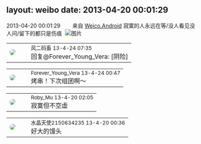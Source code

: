 layout: weibo
date: 2013-04-20 00:01:29
---
<meta name="referrer" content="no-referrer" />

2013-04-20 00:01:29  &nbsp;&nbsp;&nbsp;&nbsp;&nbsp;&nbsp; 来自 <a href="http://app.weibo.com/t/feed/l4RWD" rel="nofollow">Weico.Android</a>
寂寞的人永远在等/没人看见没人问/留下的都只是伤痕 ​​​
![图片](https://ww4.sinaimg.cn/large/6d2a6003jw1e3vda1q6g2j20u00gvq4h.jpg)

<table style="width: 100%;">
  <tr>
    <td style="width: 40px;"><img style="border-radius:50%" src="https://tva3.sinaimg.cn/crop.0.0.639.639.50/6d2a6003jw8f3idy69w2gj20hs0hrt9g.jpg?KID=imgbed,tva&Expires=1624465123&ssig=xFTecx4bHU"></td>
    <td colspan="2"><small>风二码畜 13-4-24 07:35</small><br/>回复@Forever_Young_Vera: [阴险]</td>
  </tr>
</table>

<table style="width: 100%;">
  <tr>
    <td style="width: 40px;"><img style="border-radius:50%" src="https://tva4.sinaimg.cn/crop.0.0.640.640.50/9469fd77jw8embwms4iaxj20hs0hsgmb.jpg?KID=imgbed,tva&Expires=1624465123&ssig=v3Lyo%2Bfpsv"></td>
    <td colspan="2"><small>Forever_Young_Vera 13-4-24 00:47</small><br/>烤串！下次组团啊〜</td>
  </tr>
</table>

<table style="width: 100%;">
  <tr>
    <td style="width: 40px;"><img style="border-radius:50%" src="https://tva2.sinaimg.cn/crop.0.0.180.180.50/81fd9f09jw1e8qgp5bmzyj2050050aa8.jpg?KID=imgbed,tva&Expires=1624465123&ssig=HfihgzC%2F%2B4"></td>
    <td colspan="2"><small>Roby_Mu 13-4-20 02:05</small><br/>寂寞但不空虛</td>
  </tr>
</table>

<table style="width: 100%;">
  <tr>
    <td style="width: 40px;"><img style="border-radius:50%" src="https://tva1.sinaimg.cn/crop.0.0.80.80.50/803012fbjw8f6z12p78p3j2028028q2p.jpg?KID=imgbed,tva&Expires=1624465123&ssig=3XhF4VzU4P"></td>
    <td colspan="2"><small>水晶天使2150634235 13-4-20 00:36</small><br/>好大的馒头</td>
  </tr>
</table>
